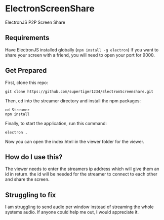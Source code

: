 # ElectronScreenShare
ElectronJS P2P Screen Share


## Requirements
Have ElectronJS installed globally (`npm install -g electron`)
If you want to share your screen with a friend, you will need to open your port for 9000.

## Get Prepared
First, clone this repo: 
```
git clone https://github.com/supertiger1234/ElectronScreenshare.git
```
Then, cd into the streamer directory and install the npm packages:
```
cd Streamer
npm install
```
Finally, to start the application, run this command:
```
electron .
```
Now you can open the index.html in the viewer folder for the viewer.

## How do I use this?

The viewer needs to enter the streamers ip address which will give them an id in return. the id will be needed for the streamer to connect to each other and share the screen.

## Struggling to fix
I am struggling to send audio per window instead of streaming the whole systems audio. If anyone could help me out, I would appreciate it.

